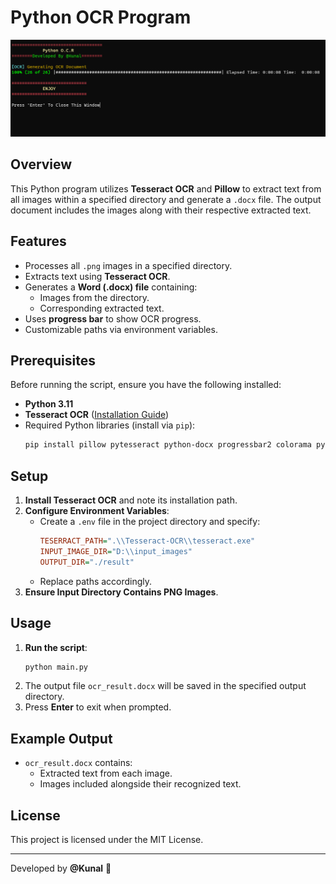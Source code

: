 # Python OCR Program

![Alt text](screenshot/image.png)

## Overview
This Python program utilizes **Tesseract OCR** and **Pillow** to extract text from all images within a specified directory and generate a `.docx` file. The output document includes the images along with their respective extracted text.

## Features
- Processes all `.png` images in a specified directory.
- Extracts text using **Tesseract OCR**.
- Generates a **Word (.docx) file** containing:
  - Images from the directory.
  - Corresponding extracted text.
- Uses **progress bar** to show OCR progress.
- Customizable paths via environment variables.

## Prerequisites
Before running the script, ensure you have the following installed:
- **Python 3.11**
- **Tesseract OCR** ([Installation Guide](https://github.com/tesseract-ocr/tesseract))
- Required Python libraries (install via `pip`):
  ```bash
  pip install pillow pytesseract python-docx progressbar2 colorama python-dotenv
  ```

## Setup
1. **Install Tesseract OCR** and note its installation path.
2. **Configure Environment Variables**:
   - Create a `.env` file in the project directory and specify:
     ```ini
     TESERRACT_PATH=".\\Tesseract-OCR\\tesseract.exe"
     INPUT_IMAGE_DIR="D:\\input_images"
     OUTPUT_DIR="./result"
     ```
   - Replace paths accordingly.
3. **Ensure Input Directory Contains PNG Images**.

## Usage
1. **Run the script**:
   ```bash
   python main.py
   ```
2. The output file `ocr_result.docx` will be saved in the specified output directory.
3. Press **Enter** to exit when prompted.

## Example Output
- `ocr_result.docx` contains:
  - Extracted text from each image.
  - Images included alongside their recognized text.

## License
This project is licensed under the MIT License.

---
Developed by **@Kunal** 🚀

